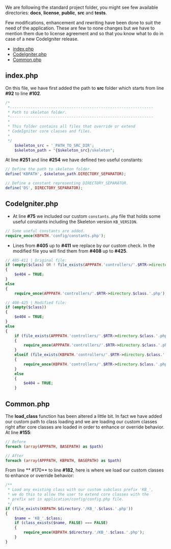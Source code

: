 We are following the standard project folder, you might see few available directories: **docs**, **license**, **public**, **src** and **tests**.

Few modifications, enhancement and rewriting have been done to suit the need of the application. These are few to none changes but we have to mention them due to license agreement and so that you know what to do in case of a new CodeIgniter release.

* [index.php](#indexphp)
* [CodeIgniter.php](#codeigniterphp)
* [Common.php](#commonphp)

## index.php

On this file, we have first added the path to **src** folder which starts from line **#92** to line **#102**.
```php
/*
 *---------------------------------------------------------------
 * Path to skeleton folder.
 *---------------------------------------------------------------
 *
 * This folder contains all files that override or extend
 * CodeIgniter core classes and files.
 *
 */
	$skeleton_src = '_PATH_TO_SRC_DIR';
	$skeleton_path = "{$skeleton_src}/skeleton";
```
At line **#251** and line **#254** we have defined two useful constants:
```php
// Define the path to skeleton folder.
define('KBPATH', $skeleton_path.DIRECTORY_SEPARATOR);

// Define a constant representing DIRECTORY_SEPARATOR.
define('DS', DIRECTORY_SEPARATOR);
```

## CodeIgniter.php

* At line **#75** we included our custom `constants.php` file that holds some useful constants including the Skeleton version `KB_VERSION`. 
```php
// Some useful constants are added.
require_once(KBPATH.'config/constants.php');
```

* Lines from **#405** up to **#411** we replace by our custom check. In the modified file you will find them from **#408** up to **#425**.

```php
// 405-411 | Original file:
if (empty($class) OR ! file_exists(APPPATH.'controllers/'.$RTR->directory.$class.'.php'))
{
	$e404 = TRUE;
}
else
{
	require_once(APPPATH.'controllers/'.$RTR->directory.$class.'.php');

// 408-425 | Modified file:
if (empty($class))
{
	$e404 = TRUE;
}
else
{
	if (file_exists(APPPATH.'controllers/'.$RTR->directory.$class.'.php'))
	{
		require_once(APPPATH.'controllers/'.$RTR->directory.$class.'.php');
	}
	elseif (file_exists(KBPATH.'controllers/'.$RTR->directory.$class.'.php'))
	{
		require_once(KBPATH.'controllers/'.$RTR->directory.$class.'.php');
	}
	else
	{
		$e404 = TRUE;
	}
```

## Common.php

The **load_class** function has been altered a little bit. In fact we have added our custom path to class loading and we are loading our custom classes right after core classes are loaded in order to enhance or override behavior.
At line **#155**:

```php
// Before
foreach (array(APPPATH, BASEPATH) as $path)

// After
foreach (array(APPPATH, KBPATH, BASEPATH) as $path)
```

From line ** #170** to line **#182**, here is where we load our custom classes to enhance or override behavior:

```php
/**
 * Load any existing class with our custom subclass prefix 'KB_',
 * we do this to allow the user to extend core classes with the
 * prefix set in application/config/config.php file.
 */
if (file_exists(KBPATH.$directory.'/KB_'.$class.'.php'))
{
	$name = 'KB_'.$class;
	if (class_exists($name, FALSE) === FALSE)
	{
		require_once(KBPATH.$directory.'/KB_'.$class.'.php');
	}
}
```
